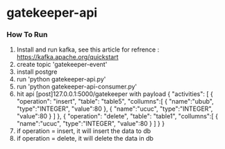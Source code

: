 # gatekeeper-api
### How To Run
1. Install and run kafka, see this article for refrence : https://kafka.apache.org/quickstart
2. create topic 'gatekeeper-event'
3. install postgre
4. run 'python gatekeeper-api.py'
5. run 'python gatekeeper-api-consumer.py'
6. hit api [post]127.0.0.1:5000/gatekeeper with payload
{
    "activities": [
        {
            "operation": "insert",
            "table": "table5",
            "collumns":[
                {
                "name":"ubub",
                "type":"INTEGER",
                "value":80
                },
                {
                "name":"ucuc",
                "type":"INTEGER",
                "value":80
                }
                ]
        },
        {
            "operation": "delete",
            "table": "table1",
            "collumns":[
                {
                "name":"ucuc",
                "type":"INTEGER",
                "value":80
                }
            ]
        }
}
8. if operation = insert, it will insert the data to db
9. if operation = delete, it will delete the data in db
